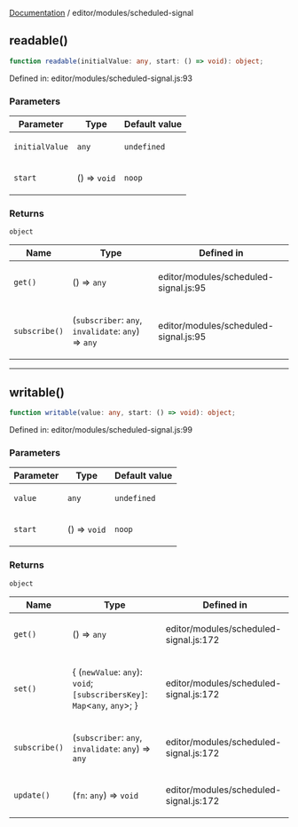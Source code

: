 [Documentation](../../modules.md) / editor/modules/scheduled-signal

## readable()

```ts
function readable(initialValue: any, start: () => void): object;
```

Defined in: editor/modules/scheduled-signal.js:93

### Parameters

<table>
<thead>
<tr>
<th>Parameter</th>
<th>Type</th>
<th>Default value</th>
</tr>
</thead>
<tbody>
<tr>
<td>

`initialValue`

</td>
<td>

`any`

</td>
<td>

`undefined`

</td>
</tr>
<tr>
<td>

`start`

</td>
<td>

() => `void`

</td>
<td>

`noop`

</td>
</tr>
</tbody>
</table>

### Returns

`object`

<table>
<thead>
<tr>
<th>Name</th>
<th>Type</th>
<th>Defined in</th>
</tr>
</thead>
<tbody>
<tr>
<td>

`get()`

</td>
<td>

() => `any`

</td>
<td>

editor/modules/scheduled-signal.js:95

</td>
</tr>
<tr>
<td>

`subscribe()`

</td>
<td>

(`subscriber`: `any`, `invalidate`: `any`) => `any`

</td>
<td>

editor/modules/scheduled-signal.js:95

</td>
</tr>
</tbody>
</table>

***

## writable()

```ts
function writable(value: any, start: () => void): object;
```

Defined in: editor/modules/scheduled-signal.js:99

### Parameters

<table>
<thead>
<tr>
<th>Parameter</th>
<th>Type</th>
<th>Default value</th>
</tr>
</thead>
<tbody>
<tr>
<td>

`value`

</td>
<td>

`any`

</td>
<td>

`undefined`

</td>
</tr>
<tr>
<td>

`start`

</td>
<td>

() => `void`

</td>
<td>

`noop`

</td>
</tr>
</tbody>
</table>

### Returns

`object`

<table>
<thead>
<tr>
<th>Name</th>
<th>Type</th>
<th>Defined in</th>
</tr>
</thead>
<tbody>
<tr>
<td>

`get()`

</td>
<td>

() => `any`

</td>
<td>

editor/modules/scheduled-signal.js:172

</td>
</tr>
<tr>
<td>

`set()`

</td>
<td>

\{
(`newValue`: `any`): `void`;
  `[subscribersKey]`: `Map`&lt;`any`, `any`&gt;;
\}

</td>
<td>

editor/modules/scheduled-signal.js:172

</td>
</tr>
<tr>
<td>

`subscribe()`

</td>
<td>

(`subscriber`: `any`, `invalidate`: `any`) => `any`

</td>
<td>

editor/modules/scheduled-signal.js:172

</td>
</tr>
<tr>
<td>

`update()`

</td>
<td>

(`fn`: `any`) => `void`

</td>
<td>

editor/modules/scheduled-signal.js:172

</td>
</tr>
</tbody>
</table>
